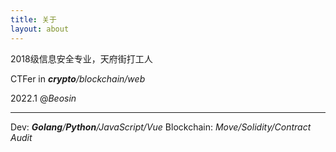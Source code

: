 ```yaml
---
title: 关于
layout: about
---
```


2018级信息安全专业，天府街打工人

CTFer in ***crypto**/blockchain/web*

2022.1 @*Beosin*

------

Dev: ***Golang**/**Python**/JavaScript/Vue*
Blockchain: *Move/Solidity/Contract Audit*
<!-- Game: *LoL/Minecraft* -->